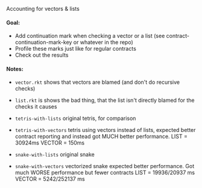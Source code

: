 Accounting for vectors & lists

#### Goal:
- Add continuation mark when checking a vector or a list
  (see contract-continuation-mark-key or whatever in the repo)
- Profile these marks just like for regular contracts
- Check out the results


#### Notes:

- `vector.rkt` shows that vectors are blamed (and don't do recursive checks)
- `list.rkt` is shows the bad thing, that the list isn't directly blamed for the checks it causes

- `tetris-with-lists` original tetris, for comparison
- `tetris-with-vectors` tetris using vectors instead of lists,
   expected better contract reporting and instead got MUCH better performance.
   LIST = 30924ms
   VECTOR = 150ms

- `snake-with-lists` original snake
- `snake-with-vectors` vectorized snake
   expected better performance. Got much WORSE performance but fewer contracts
   LIST = 19936/20937 ms
   VECTOR = 5242/252137 ms
